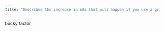 ```yaml
---
title: "Describes the increase in mAs that will happen if you use a grid:  Dose with grid/dose without grid  because the grid stops scattered photons from hitting the detector but it also stops some of the primary photons from hitting the detector and the ABC will crank up the mAs to compensate.  BF = 5 for xray-&gt;5 times more radiation if you use a grid"
---
```

bucky factor


